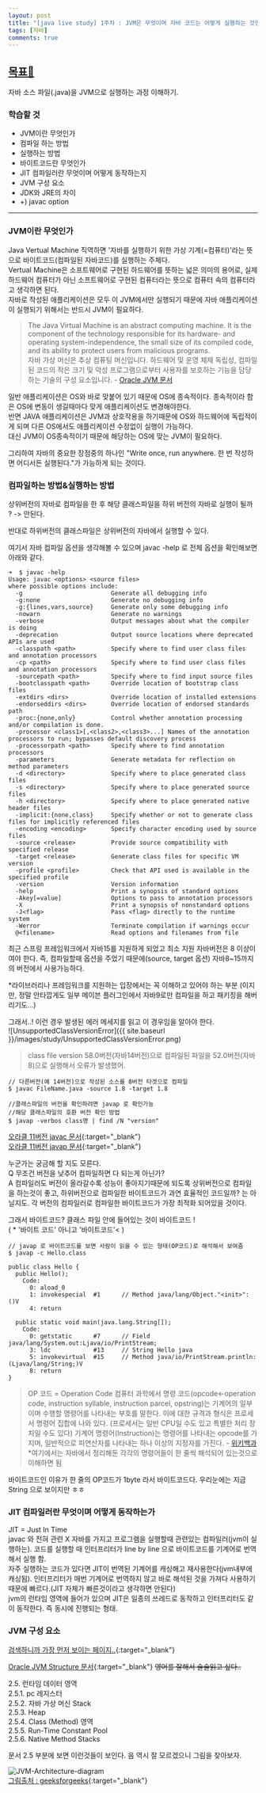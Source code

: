 ```yaml
---
layout: post 
title: "[java live study] 1주차 : JVM은 무엇이며 자바 코드는 어떻게 실행하는 것인가" 
tags: [자바]
comments: true
---
```


[목표🔗](https://github.com/whiteship/live-study/issues/1)
--------------------------------------------------------

자바 소스 파일(.java)을 JVM으로 실행하는 과정 이해하기.

### 학습할 것 
- JVM이란 무엇인가 
- 컴파일 하는 방법 
- 실행하는 방법 
- 바이트코드란 무엇인가 
- JIT 컴파일러란 무엇이며 어떻게 동작하는지 
- JVM 구성 요소 
- JDK와 JRE의 차이 
- +) javac option

---

### JVM이란 무엇인가

Java Vertual Machine 직역하면 '자바를 실행하기 위한 가상 기계(=컴퓨터)'라는 뜻으로 바이트코드(컴파일된 자바코드)를 실행하는 주체다.  
Vertual Machine은 소프트웨어로 구현된 하드웨어를 뜻하는 넓은 의미의 용어로, 실제 하드웨어 컴퓨터가 아닌 소프트웨어로 구현된 컴퓨터라는 뜻으로 컴퓨터 속의 컴퓨터라고 생각하면 된다.  
자바로 작성된 애플리케이션은 모두 이 JVM에서만 실행되기 때문에 자바 애플리케이션이 실행되기 위해서는 반드시 JVM이 필요하다.

> The Java Virtual Machine is an abstract computing machine. It is the component of the technology responsible for its hardware- and operating system-independence, the small size of its compiled code, and its ability to protect users from malicious programs.  
> 자바 가상 머신은 추상 컴퓨팅 머신입니다.  하드웨어 및 운영 체제 독립성, 컴파일 된 코드의 작은 크기 및 악성 프로그램으로부터 사용자를 보호하는 기능을 담당하는 기술의 구성 요소입니다. - [Oracle JVM 문서](https://docs.oracle.com/javase/specs/jvms/se11/html/jvms-1.html#jvms-1.2)

일반 애플리케이션은 OS와 바로 맞붙어 있기 때문에 OS에 종속적이다. 종속적이라 함은 OS에 변동이 생길때마다 맞게 애플리케이션도 변경해야한다.  
반면 JAVA 애플리케이션은 JVM과 상호작용을 하기때문에 OS와 하드웨어에 독립적이게 되며 다른 OS에서도 애플리케이션 수정없이 실행이 가능하다.  
대신 JVM이 OS종속적이기 때문에 해당하는 OS에 맞는 JVM이 필요하다.

그리하여 자바의 중요한 장점중의 하나인 "Write once, run anywhere. 한 번 작성하면 어디서든 실행된다."가 가능하게 되는 것이다.




### 컴파일하는 방법&실행하는 방법

상위버전의 자바로 컴파일을 한 후 해당 클래스파일을 하위 버전의 자바로 실행이 될까 ? -> 안된다.

반대로 하위버전의 클래스파일은 상위버전의 자바에서 실행할 수 있다.

여기서 자바 컴파일 옵션을 생각해볼 수 있으며 javac -help 로 전체 옵션을 확인해보면 아래와 같다.

```
➜  $ javac -help
Usage: javac <options> <source files>
where possible options include:
  -g                         Generate all debugging info
  -g:none                    Generate no debugging info
  -g:{lines,vars,source}     Generate only some debugging info
  -nowarn                    Generate no warnings
  -verbose                   Output messages about what the compiler is doing
  -deprecation               Output source locations where deprecated APIs are used
  -classpath <path>          Specify where to find user class files and annotation processors
  -cp <path>                 Specify where to find user class files and annotation processors
  -sourcepath <path>         Specify where to find input source files
  -bootclasspath <path>      Override location of bootstrap class files
  -extdirs <dirs>            Override location of installed extensions
  -endorseddirs <dirs>       Override location of endorsed standards path
  -proc:{none,only}          Control whether annotation processing and/or compilation is done.
  -processor <class1>[,<class2>,<class3>...] Names of the annotation processors to run; bypasses default discovery process
  -processorpath <path>      Specify where to find annotation processors
  -parameters                Generate metadata for reflection on method parameters
  -d <directory>             Specify where to place generated class files
  -s <directory>             Specify where to place generated source files
  -h <directory>             Specify where to place generated native header files
  -implicit:{none,class}     Specify whether or not to generate class files for implicitly referenced files
  -encoding <encoding>       Specify character encoding used by source files
  -source <release>          Provide source compatibility with specified release
  -target <release>          Generate class files for specific VM version
  -profile <profile>         Check that API used is available in the specified profile
  -version                   Version information
  -help                      Print a synopsis of standard options
  -Akey[=value]              Options to pass to annotation processors
  -X                         Print a synopsis of nonstandard options
  -J<flag>                   Pass <flag> directly to the runtime system
  -Werror                    Terminate compilation if warnings occur
  @<filename>                Read options and filenames from file
```

최근 스프링 프레임워크에서 자바15를 지원하게 되었고 최소 지원 자바버전은 8 이상이여야 한다. 즉, 컴파일할때 옵션을 주었기 때문에(source, target 옵션) 자바8~15까지의 버전에서 사용가능하다.

*라이브러리나 프레임워크를 지원하는 입장에서는 꼭 이해하고 있어야 하는 부분 (이지만, 정말 안타깝게도 일부 메이븐 플러그인에서 자바9로만 컴파일을 하고 패키징을 해버리기도...)

그래서..! 이런 경우 발생된 에러 메세지를 읽고 이 경우임을 알아야 한다.  
![UnsupportedClassVersionError]({{ site.baseurl }}/images/study/UnsupportedClassVersionError.png)
>class file version 58.0버전(자바14버전)으로 컴파일된 파일을 52.0버전(자바8)으로 실행해서 오류가 발생했어.

```
// 다른버전(예 14버전)으로 작성된 소스를 8버전 타겟으로 컴파일
$ javac FileName.java -source 1.8 -target 1.8

//클래스파일의 버전을 확인하려면 javap 로 확인가능
//해당 클래스파일의 호환 버전 확인 방법
​$ javap -verbos class명 | find /N "version"
```
[오라클 11버전 javac 문서](https://docs.oracle.com/en/java/javase/11/tools/javac.html#GUID-AEEC9F07-CB49-4E96-8BC7-BCC2C7F725C9){:target="_blank"}  
[오라클 11버전 javap 문서](https://docs.oracle.com/en/java/javase/11/tools/javap.html#GUID-BE20562C-912A-4F91-85CF-24909F212D7F){:target="_blank"}

누군가는 궁금해 할 지도 모른다.  
Q 무조건 버전을 낮추어 컴파일하면 다 되는게 아닌가?  
A 컴파일러도 버전이 올라갈수록 성능이 좋아지기때문에 되도록 상위버전으로 컴파일을 하는것이 좋고, 하위버전으로 컴파일한 바이트코드가 과연 효율적인 코드일까? 는 아닐지도. 각 버전의 컴파일러로 컴파일한 바이트코드가 가장 최적화 되어있을 것이다. 

그래서 바이트코드? 클래스 파일 안에 들어있는 것이 바이트코드 !  
( * '바이트 코드' 아니고 '바이트코드'\< )
``` 
// javap 로 바이트코드를 보면 사람이 읽을 수 있는 형태(OP코드)로 해석해서 보여줌
$ javap -c Hello.class

public class Hello {
  public Hello();
    Code:
      0: aload_0
      1: invokespecial  #1      // Method java/lang/Object."<init>":()V
      4: return
    
  public static void main(java.lang.String[]);
    Code:
      0: getstatic      #7      // Field java/lang/System.out:Ljava/io/PrintStream;
      3: ldc            #13     // String Hello java
      5: invokevirtual  #15     // Method java/io/PrintStream.println:(Ljava/lang/String;)V
      8: return
}
```
> OP 코드 = Operation Code
컴퓨터 과학에서 명령 코드(opcode←operation code, instruction syllable, instruction parcel, opstring)는 기계어의 일부이며 수행할 명령어를 나타내는 부호를 말한다. 
이에 대한 규격과 형식은 프로세서 명령어 집합에 나와 있다. (프로세서는 일반 CPU일 수도 있고 특별한 처리 장치일 수도 있다) 기계어 명령어(Instruction)는 명령어를 나타내는 opcode를 가지며, 일반적으로 피연산자를 나타내는 하나 이상의 지정자를 가진다. - [위키백과](https://ko.wikipedia.org/wiki/%EB%AA%85%EB%A0%B9_%EC%BD%94%EB%93%9C)  
*여기에서는 자바에서 정리해둔 각각의 명령어들이 한 줄씩 해석되어 있는것으로 이해하면 됨

바이트코드인 이유가 한 줄의 OP코드가 1byte 라서 바이트코드다. 우리눈에는 지금 String 으로 보이지만 ㅎㅎ

### JIT 컴파일러란 무엇이며 어떻게 동작하는가
JIT = Just In Time  
javac 와 전혀 관련 X 자바를 가지고 프로그램을 실행할때 관련있는 컴파일러(jvm이 실행하는).
코드를 실행할 때 인터프리터가 line by line 으로 바이트코드를 기계어로 번역해서 실행 함.  
자주 실행하는 코드가 있다면 JIT이 번역된 기계어를 캐싱해고 재사용한다(jvm내부에 캐싱됨). 인터프리터가 매번 기계어로 번역하지 않고 바로 해석된 것을 가져다 사용하기 때문에 빠르다.(JIT 자체가 빠른것이라고 생각하면 안된다)  
jvm의 런타임 영역에 들어가 있으며 JIT은 일종의 쓰레드로 동작하고 인터프리터도 같이 동작한다. 즉 동시에 진행되는 형태. 

### JVM 구성 요소

[검색하니까 가장 먼저 보이는 페이지..](https://webdevtechblog.com/jvm-java-virtual-machine-architecture-94b914e93d86){:target="_blank"}

[Oracle JVM Structure 문서](https://docs.oracle.com/javase/specs/jvms/se11/html/jvms-2.html){:target="_blank"}
~~영어를 잘해서 술술읽고 싶다..~~

 2.5. 런타임 데이터 영역  
 2.5.1. pc 레지스터  
 2.5.2. 자바 가상 머신 Stack  
 2.5.3. Heap  
 2.5.4. Class (Method) 영역  
 2.5.5. Run-Time Constant Pool  
 2.5.6. Native Method Stacks 
 
문서 2.5 부분에 보면 이런것들이 보인다. 음 역시 잘 모르겠으니 그림을 찾아보자.
 

![JVM-Architecture-diagram](https://media.geeksforgeeks.org/wp-content/uploads/20190614230114/JVM-Architecture-diagram.jpg)  
[그림출처 : geeksforgeeks](https://www.geeksforgeeks.org/how-many-types-of-memory-areas-are-allocated-by-jvm/){:target="_blank"}  


